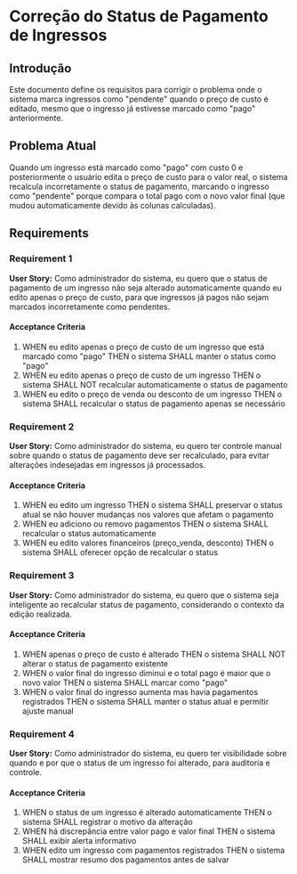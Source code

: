 # Correção do Status de Pagamento de Ingressos

## Introdução

Este documento define os requisitos para corrigir o problema onde o sistema marca ingressos como "pendente" quando o preço de custo é editado, mesmo que o ingresso já estivesse marcado como "pago" anteriormente.

## Problema Atual

Quando um ingresso está marcado como "pago" com custo 0 e posteriormente o usuário edita o preço de custo para o valor real, o sistema recalcula incorretamente o status de pagamento, marcando o ingresso como "pendente" porque compara o total pago com o novo valor final (que mudou automaticamente devido às colunas calculadas).

## Requirements

### Requirement 1

**User Story:** Como administrador do sistema, eu quero que o status de pagamento de um ingresso não seja alterado automaticamente quando eu edito apenas o preço de custo, para que ingressos já pagos não sejam marcados incorretamente como pendentes.

#### Acceptance Criteria

1. WHEN eu edito apenas o preço de custo de um ingresso que está marcado como "pago" THEN o sistema SHALL manter o status como "pago"
2. WHEN eu edito apenas o preço de custo de um ingresso THEN o sistema SHALL NOT recalcular automaticamente o status de pagamento
3. WHEN eu edito o preço de venda ou desconto de um ingresso THEN o sistema SHALL recalcular o status de pagamento apenas se necessário

### Requirement 2

**User Story:** Como administrador do sistema, eu quero ter controle manual sobre quando o status de pagamento deve ser recalculado, para evitar alterações indesejadas em ingressos já processados.

#### Acceptance Criteria

1. WHEN eu edito um ingresso THEN o sistema SHALL preservar o status atual se não houver mudanças nos valores que afetam o pagamento
2. WHEN eu adiciono ou removo pagamentos THEN o sistema SHALL recalcular o status automaticamente
3. WHEN eu edito valores financeiros (preço_venda, desconto) THEN o sistema SHALL oferecer opção de recalcular o status

### Requirement 3

**User Story:** Como administrador do sistema, eu quero que o sistema seja inteligente ao recalcular status de pagamento, considerando o contexto da edição realizada.

#### Acceptance Criteria

1. WHEN apenas o preço de custo é alterado THEN o sistema SHALL NOT alterar o status de pagamento existente
2. WHEN o valor final do ingresso diminui e o total pago é maior que o novo valor THEN o sistema SHALL marcar como "pago"
3. WHEN o valor final do ingresso aumenta mas havia pagamentos registrados THEN o sistema SHALL manter o status atual e permitir ajuste manual

### Requirement 4

**User Story:** Como administrador do sistema, eu quero ter visibilidade sobre quando e por que o status de um ingresso foi alterado, para auditoria e controle.

#### Acceptance Criteria

1. WHEN o status de um ingresso é alterado automaticamente THEN o sistema SHALL registrar o motivo da alteração
2. WHEN há discrepância entre valor pago e valor final THEN o sistema SHALL exibir alerta informativo
3. WHEN edito um ingresso com pagamentos registrados THEN o sistema SHALL mostrar resumo dos pagamentos antes de salvar